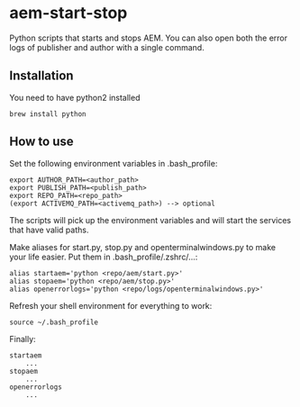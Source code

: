 # aem-start-stop
Python scripts that starts and stops AEM. You can also open both the error logs of publisher and author with a single command.

## Installation
You need to have python2 installed

	brew install python
	
## How to use

Set the following environment variables in .bash_profile: 

	export AUTHOR_PATH=<author_path> 
	export PUBLISH_PATH=<publish_path>
	export REPO_PATH=<repo_path>
	(export ACTIVEMQ_PATH=<activemq_path>) --> optional

The scripts will pick up the environment variables and will start the services that have valid paths.

Make aliases for start.py, stop.py and openterminalwindows.py to make your life easier. Put them in .bash_profile/.zshrc/...:
	
	alias startaem='python <repo/aem/start.py>' 
	alias stopaem='python <repo/aem/stop.py>' 
	alias openerrorlogs='python <repo/logs/openterminalwindows.py>'
		
Refresh your shell environment for everything to work: 
		
	source ~/.bash_profile

Finally: 
		
	startaem
		...
	stopaem
		...	
	openerrorlogs
		...